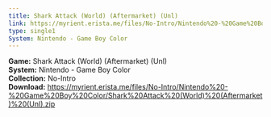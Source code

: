 ```yaml
---
title: Shark Attack (World) (Aftermarket) (Unl)
link: https://myrient.erista.me/files/No-Intro/Nintendo%20-%20Game%20Boy%20Color/Shark%20Attack%20(World)%20(Aftermarket)%20(Unl).zip
type: single1
System: Nintendo - Game Boy Color
---
```

<b>Game:</b> Shark Attack (World) (Aftermarket) (Unl)<br>
<b>System:</b> Nintendo - Game Boy Color<br>
<b>Collection:</b> No-Intro<br>
<b>Download:</b> https://myrient.erista.me/files/No-Intro/Nintendo%20-%20Game%20Boy%20Color/Shark%20Attack%20(World)%20(Aftermarket)%20(Unl).zip